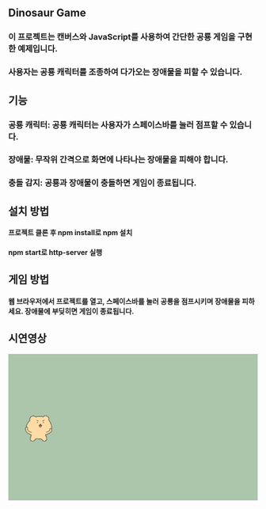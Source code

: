 ## Dinosaur Game

### 이 프로젝트는 캔버스와 JavaScript를 사용하여 간단한 공룡 게임을 구현한 예제입니다. 
### 사용자는 공룡 캐릭터를 조종하여 다가오는 장애물을 피할 수 있습니다.

## 기능

### 공룡 캐릭터: 공룡 캐릭터는 사용자가 스페이스바를 눌러 점프할 수 있습니다.

### 장애물: 무작위 간격으로 화면에 나타나는 장애물을 피해야 합니다.

### 충돌 감지: 공룡과 장애물이 충돌하면 게임이 종료됩니다.

## 설치 방법

#### 프로젝트 클론 후 npm install로 npm 설치

#### npm start로 http-server 실행

## 게임 방법

#### 웹 브라우저에서 프로젝트를 열고, 스페이스바를 눌러 공룡을 점프시키며 장애물을 피하세요. 장애물에 부딪히면 게임이 종료됩니다.

## 시연영상

![시연영상 GIF](canvas.gif)

